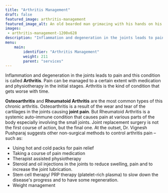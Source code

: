 ```yaml
---
title: "Arthritis Management"
draft: false
featured_image: arthritis-management
featured_image_alt: An old bearded man grimacing with his hands on his knee
images:
 - arthritis-management-1200x628
description: "Inflammation and degeneration in the joints leads to pain and this condition is called **Arthritis**. Pain can be managed to a certain extent with medication and physiotherapy in the initial stages. Arthritis is the kind of condition that gets worse with time."
menu:
    main:
        identifier: "Arthritis Management"
        weight: 211
        parent: "services"
---
```

Inflammation and degeneration in the joints leads to pain and this condition is called **Arthritis**. Pain can be managed to a certain extent with medication and physiotherapy in the initial stages. Arthritis is the kind of condition that gets worse with time.
<!--more--> 
**Osteoarthritis** and **Rheumatoid Arthritis** are the most common types of this chronic arthritis. Osteoarthritis is a result of the wear and tear of the cartilages in the joints causing **joint pain**. But Rheumatoid Arthritis is a systemic auto-immune condition that causes pain at various parts of the body especially involving the small joints. Joint replacement surgery is not the first course of action, but the final one. At the outset, Dr. Vignesh Pushparaj suggests other non-surgical methods to control arthritis pain – such as:

- Using hot and cold packs for pain relief
- Taking a course of pain medication
- Therapist assisted physiotherapy
- Steroid and oil injections in the joints to reduce swelling, pain and to increase the joint lubrication.
- Stem cell therapy/ PRP therapy (platelet-rich plasma) to slow down the disease's progress and to have some regeneration.
- Weight management


